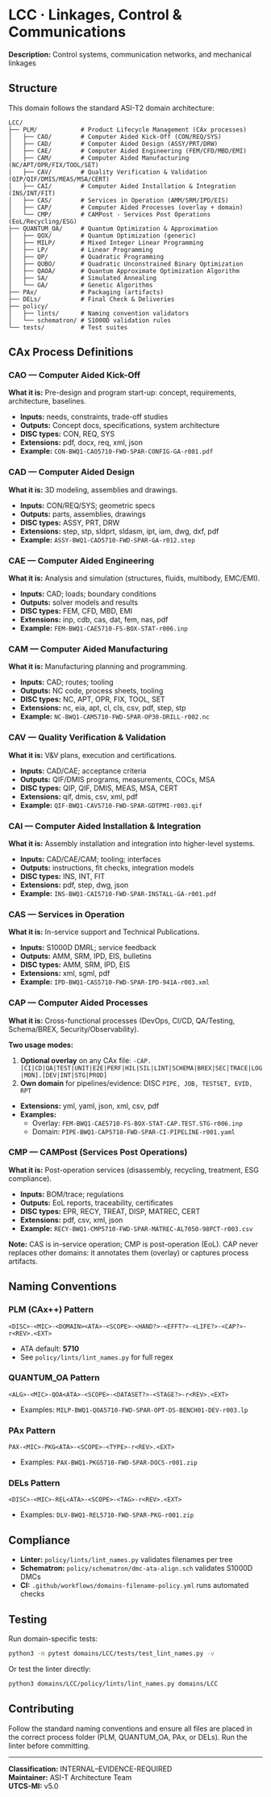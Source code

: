 # LCC · Linkages, Control & Communications

**Description:** Control systems, communication networks, and mechanical linkages

## Structure

This domain follows the standard ASI-T2 domain architecture:

```
LCC/
├── PLM/            # Product Lifecycle Management (CAx processes)
│   ├── CAO/        # Computer Aided Kick-Off (CON/REQ/SYS)
│   ├── CAD/        # Computer Aided Design (ASSY/PRT/DRW)
│   ├── CAE/        # Computer Aided Engineering (FEM/CFD/MBD/EMI)
│   ├── CAM/        # Computer Aided Manufacturing (NC/APT/OPR/FIX/TOOL/SET)
│   ├── CAV/        # Quality Verification & Validation (QIP/QIF/DMIS/MEAS/MSA/CERT)
│   ├── CAI/        # Computer Aided Installation & Integration (INS/INT/FIT)
│   ├── CAS/        # Services in Operation (AMM/SRM/IPD/EIS)
│   ├── CAP/        # Computer Aided Processes (overlay + domain)
│   └── CMP/        # CAMPost - Services Post Operations (EoL/Recycling/ESG)
├── QUANTUM_OA/     # Quantum Optimization & Approximation
│   ├── QOX/        # Quantum Optimization (generic)
│   ├── MILP/       # Mixed Integer Linear Programming
│   ├── LP/         # Linear Programming
│   ├── QP/         # Quadratic Programming
│   ├── QUBO/       # Quadratic Unconstrained Binary Optimization
│   ├── QAOA/       # Quantum Approximate Optimization Algorithm
│   ├── SA/         # Simulated Annealing
│   └── GA/         # Genetic Algorithms
├── PAx/            # Packaging (artifacts)
├── DELs/           # Final Check & Deliveries
├── policy/
│   ├── lints/      # Naming convention validators
│   └── schematron/ # S1000D validation rules
└── tests/          # Test suites
```

## CAx Process Definitions

### CAO — Computer Aided Kick-Off
**What it is:** Pre-design and program start-up: concept, requirements, architecture, baselines.
- **Inputs:** needs, constraints, trade-off studies
- **Outputs:** Concept docs, specifications, system architecture
- **DISC types:** CON, REQ, SYS
- **Extensions:** pdf, docx, req, xml, json
- **Example:** `CON-BWQ1-CAO5710-FWD-SPAR-CONFIG-GA-r001.pdf`

### CAD — Computer Aided Design
**What it is:** 3D modeling, assemblies and drawings.
- **Inputs:** CON/REQ/SYS; geometric specs
- **Outputs:** parts, assemblies, drawings
- **DISC types:** ASSY, PRT, DRW
- **Extensions:** step, stp, sldprt, sldasm, ipt, iam, dwg, dxf, pdf
- **Example:** `ASSY-BWQ1-CAD5710-FWD-SPAR-GA-r012.step`

### CAE — Computer Aided Engineering
**What it is:** Analysis and simulation (structures, fluids, multibody, EMC/EMI).
- **Inputs:** CAD; loads; boundary conditions
- **Outputs:** solver models and results
- **DISC types:** FEM, CFD, MBD, EMI
- **Extensions:** inp, cdb, cas, dat, fem, nas, pdf
- **Example:** `FEM-BWQ1-CAE5710-FS-BOX-STAT-r006.inp`

### CAM — Computer Aided Manufacturing
**What it is:** Manufacturing planning and programming.
- **Inputs:** CAD; routes; tooling
- **Outputs:** NC code, process sheets, tooling
- **DISC types:** NC, APT, OPR, FIX, TOOL, SET
- **Extensions:** nc, eia, apt, cl, cls, csv, pdf, step, stp
- **Example:** `NC-BWQ1-CAM5710-FWD-SPAR-OP30-DRILL-r002.nc`

### CAV — Quality Verification & Validation
**What it is:** V&V plans, execution and certifications.
- **Inputs:** CAD/CAE; acceptance criteria
- **Outputs:** QIF/DMIS programs, measurements, COCs, MSA
- **DISC types:** QIP, QIF, DMIS, MEAS, MSA, CERT
- **Extensions:** qif, dmis, csv, xml, pdf
- **Example:** `QIF-BWQ1-CAV5710-FWD-SPAR-GDTPMI-r003.qif`

### CAI — Computer Aided Installation & Integration
**What it is:** Assembly installation and integration into higher-level systems.
- **Inputs:** CAD/CAE/CAM; tooling; interfaces
- **Outputs:** instructions, fit checks, integration models
- **DISC types:** INS, INT, FIT
- **Extensions:** pdf, step, dwg, json
- **Example:** `INS-BWQ1-CAI5710-FWD-SPAR-INSTALL-GA-r001.pdf`

### CAS — Services in Operation
**What it is:** In-service support and Technical Publications.
- **Inputs:** S1000D DMRL; service feedback
- **Outputs:** AMM, SRM, IPD, EIS, bulletins
- **DISC types:** AMM, SRM, IPD, EIS
- **Extensions:** xml, sgml, pdf
- **Example:** `IPD-BWQ1-CAS5710-FWD-SPAR-IPD-941A-r003.xml`

### CAP — Computer Aided Processes
**What it is:** Cross-functional processes (DevOps, CI/CD, QA/Testing, Schema/BREX, Security/Observability).

**Two usage modes:**
1. **Optional overlay** on any CAx file: `-CAP.[CI|CD|QA|TEST|UNIT|E2E|PERF|HIL|SIL|LINT|SCHEMA|BREX|SEC|TRACE|LOG|MON].[DEV|INT|STG|PROD]`
2. **Own domain** for pipelines/evidence: DISC `PIPE, JOB, TESTSET, EVID, RPT`

- **Extensions:** yml, yaml, json, xml, csv, pdf
- **Examples:**
  - Overlay: `FEM-BWQ1-CAE5710-FS-BOX-STAT-CAP.TEST.STG-r006.inp`
  - Domain: `PIPE-BWQ1-CAP5710-FWD-SPAR-CI-PIPELINE-r001.yaml`

### CMP — CAMPost (Services Post Operations)
**What it is:** Post-operation services (disassembly, recycling, treatment, ESG compliance).
- **Inputs:** BOM/trace; regulations
- **Outputs:** EoL reports, traceability, certificates
- **DISC types:** EPR, RECY, TREAT, DISP, MATREC, CERT
- **Extensions:** pdf, csv, xml, json
- **Example:** `RECY-BWQ1-CMP5710-FWD-SPAR-MATREC-AL7050-98PCT-r003.csv`

**Note:** CAS is in-service operation; CMP is post-operation (EoL). CAP never replaces other domains: it annotates them (overlay) or captures process artifacts.

## Naming Conventions

### PLM (CAx++) Pattern
```
<DISC>-<MIC>-<DOMAIN><ATA>-<SCOPE>-<HAND?>-<EFFT?>-<LIFE?>-<CAP?>-r<REV>.<EXT>
```
- ATA default: **5710**
- See `policy/lints/lint_names.py` for full regex

### QUANTUM_OA Pattern
```
<ALG>-<MIC>-QOA<ATA>-<SCOPE>-<DATASET?>-<STAGE?>-r<REV>.<EXT>
```
- Examples: `MILP-BWQ1-QOA5710-FWD-SPAR-OPT-DS-BENCH01-DEV-r003.lp`

### PAx Pattern
```
PAX-<MIC>-PKG<ATA>-<SCOPE>-<TYPE>-r<REV>.<EXT>
```
- Examples: `PAX-BWQ1-PKG5710-FWD-SPAR-DOCS-r001.zip`

### DELs Pattern
```
<DISC>-<MIC>-REL<ATA>-<SCOPE>-<TAG>-r<REV>.<EXT>
```
- Examples: `DLV-BWQ1-REL5710-FWD-SPAR-PKG-r001.zip`

## Compliance

- **Linter:** `policy/lints/lint_names.py` validates filenames per tree
- **Schematron:** `policy/schematron/dmc-ata-align.sch` validates S1000D DMCs
- **CI:** `.github/workflows/domains-filename-policy.yml` runs automated checks

## Testing

Run domain-specific tests:
```bash
python3 -m pytest domains/LCC/tests/test_lint_names.py -v
```

Or test the linter directly:
```bash
python3 domains/LCC/policy/lints/lint_names.py domains/LCC
```

## Contributing

Follow the standard naming conventions and ensure all files are placed in the correct process folder (PLM, QUANTUM_OA, PAx, or DELs). Run the linter before committing.

---

**Classification:** INTERNAL–EVIDENCE-REQUIRED  
**Maintainer:** ASI-T Architecture Team  
**UTCS-MI:** v5.0
